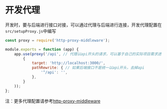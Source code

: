 # 开发代理
开发时，要与后端进行接口对接，可以通过代理与后端进行连接，开发代理配置在`src/setupProxy.js`中编写

```js
const proxy = require('http-proxy-middleware');

module.exports = function (app) {
    app.use(proxy('/api', // 代理以api开头的请求，可以基于自己的实际项目需求进行更改
        {
            target: 'http://localhost:3000/',
            pathRewrite: { // 如果后端接口不是统一以api开头，去掉api
                '^/api': '',
            },
        }
    ));
};
```

注：更多代理配置请参考[http-proxy-middleware](https://github.com/chimurai/http-proxy-middleware)
